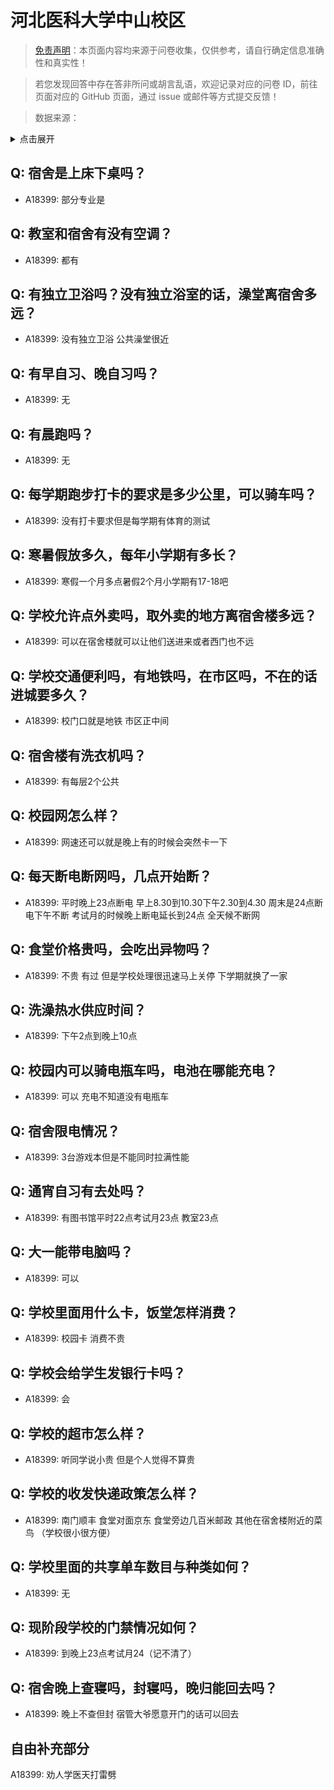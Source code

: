 # 河北医科大学中山校区

> [免责声明](https://colleges.chat/#_3)：本页面内容均来源于问卷收集，仅供参考，请自行确定信息准确性和真实性！

> 若您发现回答中存在答非所问或胡言乱语，欢迎记录对应的问卷 ID，前往页面对应的 GitHub 页面，通过 issue 或邮件等方式提交反馈！

> 数据来源：

<details><summary>点击展开</summary>
<ul>
<li>A18399: 匿名 (2023 年 06 月)</li>
</ul>
</details>

## Q: 宿舍是上床下桌吗？

- A18399: 部分专业是

## Q: 教室和宿舍有没有空调？

- A18399: 都有

## Q: 有独立卫浴吗？没有独立浴室的话，澡堂离宿舍多远？

- A18399: 没有独立卫浴 公共澡堂很近

## Q: 有早自习、晚自习吗？

- A18399: 无

## Q: 有晨跑吗？

- A18399: 无

## Q: 每学期跑步打卡的要求是多少公里，可以骑车吗？

- A18399: 没有打卡要求但是每学期有体育的测试

## Q: 寒暑假放多久，每年小学期有多长？

- A18399: 寒假一个月多点暑假2个月小学期有17-18吧

## Q: 学校允许点外卖吗，取外卖的地方离宿舍楼多远？

- A18399: 可以在宿舍楼就可以让他们送进来或者西门也不远

## Q: 学校交通便利吗，有地铁吗，在市区吗，不在的话进城要多久？

- A18399: 校门口就是地铁 市区正中间

## Q: 宿舍楼有洗衣机吗？

- A18399: 有每层2个公共

## Q: 校园网怎么样？

- A18399: 网速还可以就是晚上有的时候会突然卡一下

## Q: 每天断电断网吗，几点开始断？

- A18399: 平时晚上23点断电 早上8.30到10.30下午2.30到4.30 周末是24点断电下午不断 考试月的时候晚上断电延长到24点 全天候不断网

## Q: 食堂价格贵吗，会吃出异物吗？

- A18399: 不贵 有过 但是学校处理很迅速马上关停 下学期就换了一家

## Q: 洗澡热水供应时间？

- A18399: 下午2点到晚上10点

## Q: 校园内可以骑电瓶车吗，电池在哪能充电？

- A18399: 可以 充电不知道没有电瓶车

## Q: 宿舍限电情况？

- A18399: 3台游戏本但是不能同时拉满性能

## Q: 通宵自习有去处吗？

- A18399: 有图书馆平时22点考试月23点 教室23点

## Q: 大一能带电脑吗？

- A18399: 可以

## Q: 学校里面用什么卡，饭堂怎样消费？

- A18399: 校园卡 消费不贵

## Q: 学校会给学生发银行卡吗？

- A18399: 会

## Q: 学校的超市怎么样？

- A18399: 听同学说小贵 但是个人觉得不算贵

## Q: 学校的收发快递政策怎么样？

- A18399: 南门顺丰 食堂对面京东 食堂旁边几百米邮政 其他在宿舍楼附近的菜鸟 （学校很小很方便）

## Q: 学校里面的共享单车数目与种类如何？

- A18399: 无

## Q: 现阶段学校的门禁情况如何？

- A18399: 到晚上23点考试月24（记不清了）

## Q: 宿舍晚上查寝吗，封寝吗，晚归能回去吗？

- A18399: 晚上不查但封 宿管大爷愿意开门的话可以回去

## 自由补充部分

A18399: 劝人学医天打雷劈